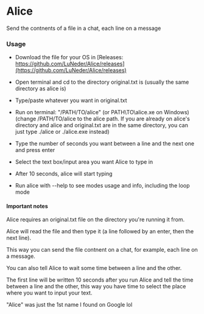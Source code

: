 # Alice
Send the contnents of a file in a chat, each line on a message

### Usage
 
- Download the file for your OS in [Releases: https://github.com/LuNeder/Alice/releases](https://github.com/LuNeder/Alice/releases)
- Open terminal and cd to the directory original.txt is (usually the same directory as alice is)
- Type/paste whatever you want in original.txt
- Run on terminal: "/PATH/TO/alice" (or PATH\TO\alice.xe on Windows) (change /PATH/TO/alice to the alice path. If you are already on alice's directory and alice and original.txt are in the same directory, you can just type ./alice or ./alice.exe instead)
- Type the number of seconds you want between a line and the next one and press enter
- Select the text box/input area you want Alice to type in
- After 10 seconds, alice will start typing

- Run alice with --help to see modes usage and info, including the loop mode

#### Important notes
Alice requires an original.txt file on the directory you're running it from.

Alice will read the file and then type it (a line followed by an enter, then the next line).

This way you can send the file contnent on a chat, for example, each line on a message.

You can also tell Alice to wait some time between a line and the other.

The first line will be written 10 seconds after you run Alice and tell the time between a line and the other, this way you have time to select the place where you want to input your text.

"Alice" was just the 1st name I found on Google lol
